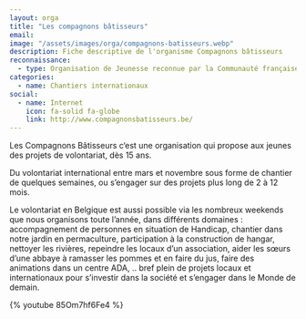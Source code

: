 ```yaml
---
layout: orga
title: "Les compagnons bâtisseurs"
email: 
image: "/assets/images/orga/compagnons-batisseurs.webp"
description: Fiche descriptive de l'organisme Compagnons bâtisseurs
reconnaissance:
  - type: Organisation de Jeunesse reconnue par la Communauté française
categories: 
  - name: Chantiers internationaux
social:
  - name: Internet
    icon: fa-solid fa-globe
    link: http://www.compagnonsbatisseurs.be/
---
```

Les Compagnons Bâtisseurs c‘est une organisation qui propose aux jeunes des projets de volontariat, dès 15 ans.

Du volontariat international entre mars et novembre sous forme de chantier de quelques semaines, ou s’engager sur des projets plus long de 2 à 12 mois.

Le volontariat en Belgique est aussi possible via les nombreux weekends que nous organisons toute l’année, dans différents domaines : accompagnement de personnes en situation de Handicap, chantier dans notre jardin en permaculture, participation à la construction de hangar, nettoyer les rivières, repeindre les locaux d’un association, aider les sœurs d’une abbaye à ramasser les pommes et en faire du jus, faire des animations dans un centre ADA, .. bref plein de projets locaux et internationaux pour s’investir dans la société et s’engager dans le Monde de demain.

{% youtube 85Om7hf6Fe4 %} 